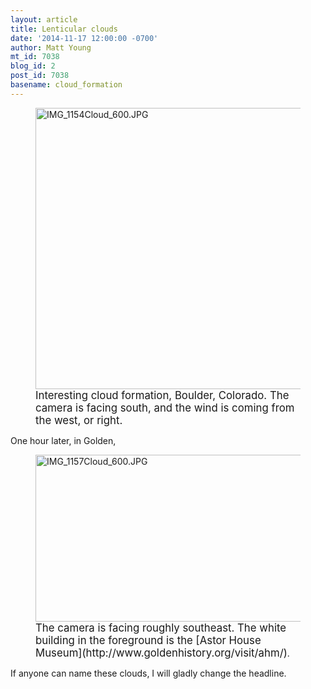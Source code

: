 ```yaml
---
layout: article
title: Lenticular clouds
date: '2014-11-17 12:00:00 -0700'
author: Matt Young
mt_id: 7038
blog_id: 2
post_id: 7038
basename: cloud_formation
---
```

<figure>
<img src="http://pandasthumb.org/archives/2014/11/15/IMG_1154Cloud_600.JPG" alt="IMG_1154Cloud_600.JPG" width="600" height="450" />
<figcaption markdown="span">
<big>Interesting cloud formation, Boulder, Colorado. The camera is facing south, and the wind is coming from the west, or right.</big>

</figcaption>
</figure>


One hour later, in Golden,

<figure>
<img src="http://pandasthumb.org/archives/2014/11/15/IMG_1157Cloud_600.JPG" alt="IMG_1157Cloud_600.JPG" width="600" height="267" />
<figcaption markdown="span">
<big>The camera is facing roughly southeast. The white building in the foreground is the [Astor House Museum](http://www.goldenhistory.org/visit/ahm/)</big>.

</figcaption>
</figure>


If anyone can name these clouds, I will gladly change the headline.
